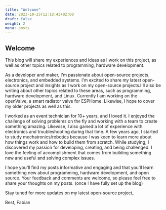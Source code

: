 ```yaml
---
title: "Welcome"
date: 2023-10-25T12:18:43+02:00
draft: false
weight: 2
menu: posts
---
```



## Welcome   

This blog will share my experiences and ideas as I work on this project, as well as other topics related to programming, hardware development.

As a developer and maker, I'm passionate about open-source projects, electronics, and embedded systems. I'm excited to share my latest open-source project and insights as I work on my open-source projects.I'll also be writing about other topics related to these areas, such as programming, hardware development, and Linux. Currently I am working on the openValve, a smart radiator valve for ESPHome. Likewise, I hope to cover my older projects as well as this.

I worked as an event technician for 10+ years, and I loved it. I enjoyed the challenge of solving problems on the fly and working with a team to create something amazing. Likewise, I also gained a lot of experience with electronics and troubleshooting during that time.
A few years ago, I started to study mechatronics/robotics because I was keen to learn more about how things work and how to build them from scratch. 
While studying, I discovered my passion for developing, creating, and being challenged. I love the feeling of accomplishment that comes from building something new and useful and solving complex issues.

I hope you'll find my posts informative and engaging and that you'll learn something new about programming, hardware development, and open source. Your feedback and comments are welcome, so please feel free to share your thoughts on my posts. (once I have fully set up the blog) 

Stay tuned for more updates on my latest open-source project,

Best, 
Fabian

